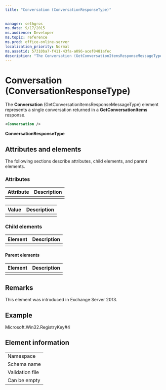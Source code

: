 ```yaml
---
title: "Conversation (ConversationResponseType)"
 
 
manager: sethgros
ms.date: 9/17/2015
ms.audience: Developer
ms.topic: reference
ms.prod: office-online-server
localization_priority: Normal
ms.assetid: 57310ba7-f411-43fa-a096-acef0481afec
description: "The Conversation (GetConversationItemsResponseMessageType) element represents a single conversation returned in a GetConversationItems response."
---
```


# Conversation (ConversationResponseType)

The **Conversation** (GetConversationItemsResponseMessageType) element represents a single conversation returned in a **GetConversationItems** response. 
  
```XML
<Conversation />
```

 **ConversationResponseType**
## Attributes and elements

The following sections describe attributes, child elements, and parent elements.
  
### Attributes

|**Attribute**|**Description**|
|:-----|:-----|
|||
   
#### 

|**Value**|**Description**|
|:-----|:-----|
|||
   
### Child elements

|**Element**|**Description**|
|:-----|:-----|
|||
   
#### Parent elements

|**Element**|**Description**|
|:-----|:-----|
|||
   
## Remarks

This element was introduced in Exchange Server 2013.
  
## Example

Microsoft.Win32.RegistryKey#4
  
## Element information

||
|:-----|
|Namespace  <br/> |
|Schema name  <br/> |
|Validation file  <br/> |
|Can be empty  <br/> |
   


